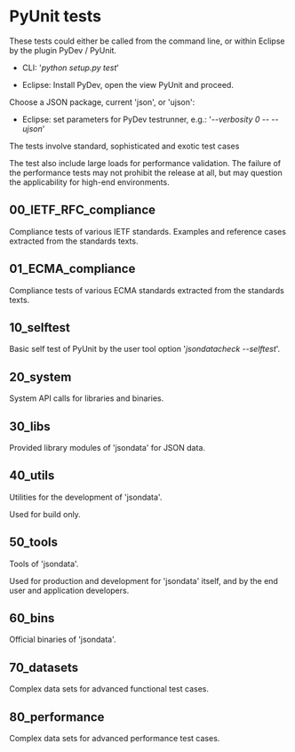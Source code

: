 PyUnit tests
============

These tests could either be called from the command line,
or within Eclipse by the plugin PyDev / PyUnit.

* CLI: '*python setup.py test*' 

* Eclipse: Install PyDev, open the view PyUnit and proceed.

Choose a JSON package, current 'json', or 'ujson':

* Eclipse: set parameters for PyDev testrunner, 
  e.g.: '*--verbosity 0 -- --ujson*'

The tests involve standard, sophisticated and exotic
test cases

The test also include large loads for performance validation.
The failure of the performance tests may not prohibit the release at
all, but may question the applicability for high-end environments.

00\_IETF\_RFC\_compliance
----------------------
Compliance tests of various IETF standards.
Examples and reference cases extracted from 
the standards texts. 

01\_ECMA\_compliance
------------------
Compliance tests of various ECMA standards extracted from 
the standards texts. 

10_selftest
-----------
Basic self test of PyUnit by the user tool option
'*jsondatacheck --selftest*'.

20_system
---------
System API calls for libraries and binaries.

30_libs
-------
Provided library modules of 'jsondata' for JSON data.

40_utils
--------
Utilities for the development of 'jsondata'.

Used for build only.

50_tools
--------
Tools of 'jsondata'.

Used for production and development for 'jsondata' itself,
and by the end user and application developers.

60_bins
-------
Official binaries of 'jsondata'.

70_datasets
-----------
Complex data sets for advanced functional test cases.

80_performance
--------------
Complex data sets for advanced performance test cases.

